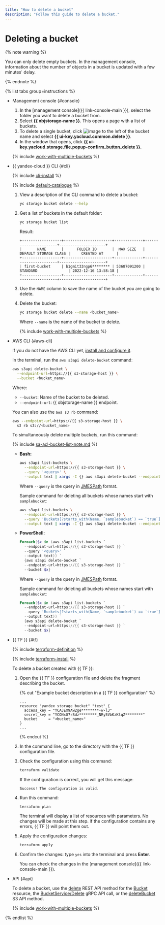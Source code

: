 ```yaml
---
title: "How to delete a bucket"
description: "Follow this guide to delete a bucket."
---
```


# Deleting a bucket

{% note warning %}

You can only delete empty buckets. In the management console, information about the number of objects in a bucket is updated with a few minutes' delay.

{% endnote %}

{% list tabs group=instructions %}

- Management console {#console}

   1. In the [management console]({{ link-console-main }}), select the folder you want to delete a bucket from.
   1. Select **{{ objstorage-name }}**. This opens a page with a list of buckets.
   1. To delete a single bucket, click ![image](../../../_assets/console-icons/ellipsis.svg) to the left of the bucket name and select **{{ ui-key.yacloud.common.delete }}**.
   1. In the window that opens, click **{{ ui-key.yacloud.storage.file.popup-confirm_button_delete }}**.

   {% include [work-with-multiple-buckets](../../../_includes/storage/work-with-multiple-buckets.md) %}

- {{ yandex-cloud }} CLI {#cli}

   {% include [cli-install](../../../_includes/cli-install.md) %}

   {% include [default-catalogue](../../../_includes/default-catalogue.md) %}

   1. View a description of the CLI command to delete a bucket:

      ```bash
      yc storage bucket delete --help
      ```

   1. Get a list of buckets in the default folder:

      ```bash
      yc storage bucket list
      ```

      Result:

      ```text
      +------------------+----------------------+-------------+-----------------------+---------------------+
      |       NAME       |      FOLDER ID       |  MAX SIZE   | DEFAULT STORAGE CLASS |     CREATED AT      |
      +------------------+----------------------+-------------+-----------------------+---------------------+
      | first-bucket     | b1gmit33ngp6******** | 53687091200 | STANDARD              | 2022-12-16 13:58:18 |
      +------------------+----------------------+-------------+-----------------------+---------------------+
      ```

   1. Use the `NAME` column to save the name of the bucket you are going to delete.
   1. Delete the bucket:

      ```bash
      yc storage bucket delete --name <bucket_name>
      ```

      Where `--name` is the name of the bucket to delete.

      {% include [work-with-multiple-buckets](../../../_includes/storage/work-with-multiple-buckets.md) %}

- AWS CLI {#aws-cli}

   If you do not have the AWS CLI yet, [install and configure it](../../tools/aws-cli.md).

   In the terminal, run the `aws s3api delete-bucket` command:

   ```bash
   aws s3api delete-bucket \
     --endpoint-url=https://{{ s3-storage-host }} \
     --bucket <bucket_name>
   ```

   Where:
   * `--bucket`: Name of the bucket to be deleted.
   * `--endpoint-url`: {{ objstorage-name }} endpoint.

   You can also use the `aws s3 rb` command:

   ```bash
   aws --endpoint-url=https://{{ s3-storage-host }} \
     s3 rb s3://<bucket_name>
   ```

   To simultaneously delete multiple buckets, run this command:

   {% include [sa-acl-bucket-list-note.md](../../../_includes/storage/sa-acl-bucket-list-note.md) %}

   * **Bash:**

      ```bash
      aws s3api list-buckets \
        --endpoint-url=https://{{ s3-storage-host }} \
        --query '<query>' \
        --output text | xargs -I {} aws s3api delete-bucket --endpoint-url=https://{{ s3-storage-host }} --bucket {}
      ```

      Where `--query` is the query in [JMESPath](https://jmespath.org/) format.

      Sample command for deleting all buckets whose names start with `samplebucket`:

      ```bash
      aws s3api list-buckets \
        --endpoint-url=https://{{ s3-storage-host }} \
        --query 'Buckets[?starts_with(Name, `samplebucket`) == `true`].[Name]' \
        --output text | xargs -I {} aws s3api delete-bucket --endpoint-url=https://{{ s3-storage-host }} --bucket {}
      ```

   * **PowerShell:**

      ```powershell
      Foreach($x in (aws s3api list-buckets `
        --endpoint-url=https://{{ s3-storage-host }} `
        --query '<query>' `
        --output text)) `
        {aws s3api delete-bucket `
        --endpoint-url=https://{{ s3-storage-host }} `
        --bucket $x}
      ```

      Where `--query` is the query in [JMESPath](https://jmespath.org/) format.

      Sample command for deleting all buckets whose names start with `samplebucket`:

      ```powershell
      Foreach($x in (aws s3api list-buckets `
        --endpoint-url=https://{{ s3-storage-host }} `
        --query 'Buckets[?starts_with(Name, `samplebucket`) == `true`].[Name]' `
        --output text)) `
        {aws s3api delete-bucket `
        --endpoint-url=https://{{ s3-storage-host }} `
        --bucket $x}
      ```

- {{ TF }} {#tf}

   {% include [terraform-definition](../../../_tutorials/_tutorials_includes/terraform-definition.md) %}

   
   {% include [terraform-install](../../../_includes/terraform-install.md) %}


   To delete a bucket created with {{ TF }}:
   1. Open the {{ TF }} configuration file and delete the fragment describing the bucket.

      {% cut "Example bucket description in a {{ TF }} configuration" %}

      ```hcl
      ...
      resource "yandex_storage_bucket" "test" {
        access_key = "YCAJEX9Aw2ge********-w-lJ"
        secret_key = "YCONxG7rSdz********_NRy5VbKzKlqZ********"
        bucket     = "<bucket_name>"
      }
      ...
      ```

      {% endcut %}

   1. In the command line, go to the directory with the {{ TF }} configuration file.
   1. Check the configuration using this command:

      ```bash
      terraform validate
      ```

      If the configuration is correct, you will get this message:

      ```text
      Success! The configuration is valid.
      ```

   1. Run this command:

      ```bash
      terraform plan
      ```

      The terminal will display a list of resources with parameters. No changes will be made at this step. If the configuration contains any errors, {{ TF }} will point them out.
   1. Apply the configuration changes:

      ```bash
      terraform apply
      ```

   1. Confirm the changes: type `yes` into the terminal and press **Enter**.

      You can check the changes in the [management console]({{ link-console-main }}).

- API {#api}

   To delete a bucket, use the [delete](../../api-ref/Bucket/delete.md) REST API method for the [Bucket](../../api-ref/Bucket/index.md) resource, the [BucketService/Delete](../../api-ref/grpc/bucket_service.md#Delete) gRPC API call, or the [deleteBucket](../../s3/api-ref/bucket/delete.md) S3 API method.

   {% include [work-with-multiple-buckets](../../../_includes/storage/work-with-multiple-buckets.md) %}

{% endlist %}

